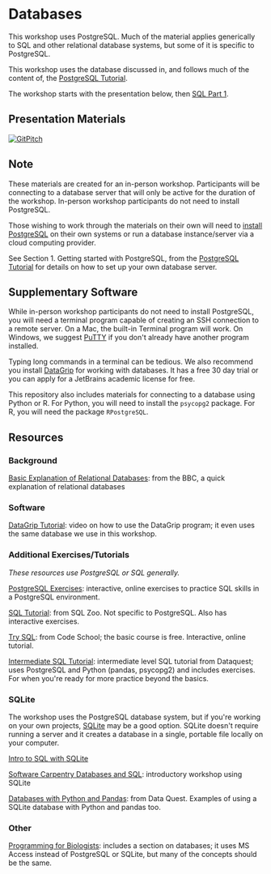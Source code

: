 # Databases

This workshop uses PostgreSQL.  Much of the material applies generically to SQL and other relational database systems, but some of it is specific to PostgreSQL.

This workshop uses the database discussed in, and follows much of the content of, the [PostgreSQL Tutorial](http://www.postgresqltutorial.com/).

The workshop starts with the presentation below, then [SQL Part 1](sql/part1.md).

## Presentation Materials

[![GitPitch](https://gitpitch.com/assets/badge.svg)](https://gitpitch.com/nuitrcs/databases_workshop/)

## Note

These materials are created for an in-person workshop.  Participants will be connecting to a database server that will only be active for the duration of the workshop.  In-person workshop participants do not need to install PostgreSQL.

Those wishing to work through the materials on their own will need to [install PostgreSQL](https://www.postgresql.org/download/) on their own systems or run a database instance/server via a cloud computing provider.  

See Section 1. Getting started with PostgreSQL, from the [PostgreSQL Tutorial](http://www.postgresqltutorial.com/) for details on how to set up your own database server.

## Supplementary Software

While in-person workshop participants do not need to install PostgreSQL, you will need a terminal program capable of creating an SSH connection to a remote server.  On a Mac, the built-in Terminal program will work.  On Windows, we suggest [PuTTY](http://www.putty.org/) if you don't already have another program installed.

Typing long commands in a terminal can be tedious.  We also recommend you install [DataGrip](https://www.jetbrains.com/datagrip/) for working with databases.  It has a free 30 day trial or you can apply for a JetBrains academic license for free.

This repository also includes materials for connecting to a database using Python or R.  For Python, you will need to install the `psycopg2` package.  For R, you will need the package `RPostgreSQL`.

## Resources

### Background

[Basic Explanation of Relational Databases](http://www.bbc.co.uk/education/guides/ztsvb9q/revision/1): from the BBC, a quick explanation of relational databases

### Software

[DataGrip Tutorial](https://www.youtube.com/watch?v=Xb9K8IAdZNg): video on how to use the DataGrip program; it even uses the same database we use in this workshop.

### Additional Exercises/Tutorials

_These resources use PostgreSQL or SQL generally._

[PostgreSQL Exercises](https://pgexercises.com/): interactive, online exercises to practice SQL skills in a PostgreSQL environment.  

[SQL Tutorial](https://sqlzoo.net/): from SQL Zoo.  Not specific to PostgreSQL.  Also has interactive exercises. 

[Try SQL](https://www.codeschool.com/courses/try-sql): from Code School; the basic course is free.  Interactive, online tutorial.

[Intermediate SQL Tutorial](https://www.dataquest.io/blog/sql-intermediate/): intermediate level SQL tutorial from Dataquest; uses PostgreSQL and Python (pandas, psycopg2) and includes exercises.  For when you're ready for more practice beyond the basics.



### SQLite

The workshop uses the PostgreSQL database system, but if you're working on your own projects, [SQLite](https://www.sqlite.org/) may be a good option.  SQLite doesn't require running a server and it creates a database in a single, portable file locally on your computer.

[Intro to SQL with SQLite](https://github.com/tthibo/SQL-Tutorial)

[Software Carpentry Databases and SQL](http://swcarpentry.github.io/sql-novice-survey/): introductory workshop using SQLite

[Databases with Python and Pandas](https://www.dataquest.io/blog/python-pandas-databases/): from Data Quest.  Examples of using a SQLite database with Python and pandas too.


### Other

[Programming for Biologists](http://www.programmingforbiologists.org/exercises/): includes a section on databases; it uses MS Access instead of PostgreSQL or SQLite, but many of the concepts should be the same.